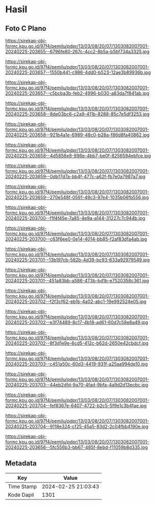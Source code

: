 # Hasil

## Foto C Plano

https://sirekap-obj-formc.kpu.go.id/97f4/pemilu/pdpr/13/03/08/20/07/1303082007001-20240225-203655--6796fe80-267c-4cc2-8b5a-b5bf734a3325.jpg

https://sirekap-obj-formc.kpu.go.id/97f4/pemilu/pdpr/13/03/08/20/07/1303082007001-20240225-203657--1550b441-c986-4dd0-b523-12ae3b89936b.jpg

https://sirekap-obj-formc.kpu.go.id/97f4/pemilu/pdpr/13/03/08/20/07/1303082007001-20240225-203657--c5bcba3b-feb2-4996-b030-a83da7f841ab.jpg

https://sirekap-obj-formc.kpu.go.id/97f4/pemilu/pdpr/13/03/08/20/07/1303082007001-20240225-203658--8de03bc6-c2a9-411b-8288-85c7e5df3253.jpg

https://sirekap-obj-formc.kpu.go.id/97f4/pemilu/pdpr/13/03/08/20/07/1303082007001-20240225-203658--921b4a1e-6989-48c0-b28a-f86d8fa40862.jpg

https://sirekap-obj-formc.kpu.go.id/97f4/pemilu/pdpr/13/03/08/20/07/1303082007001-20240225-203658--4d5856e8-896e-4bb7-be0f-8256594ebfce.jpg

https://sirekap-obj-formc.kpu.go.id/97f4/pemilu/pdpr/13/03/08/20/07/1303082007001-20240225-203659--0db17d7a-bb4f-477c-a62f-fb7e0a7987a7.jpg

https://sirekap-obj-formc.kpu.go.id/97f4/pemilu/pdpr/13/03/08/20/07/1303082007001-20240225-203659--270e548f-0591-49c3-97e4-1035b06fb556.jpg

https://sirekap-obj-formc.kpu.go.id/97f4/pemilu/pdpr/13/03/08/20/07/1303082007001-20240225-203700--f1f4f45e-7a85-4e9a-a144-31227c7c944b.jpg

https://sirekap-obj-formc.kpu.go.id/97f4/pemilu/pdpr/13/03/08/20/07/1303082007001-20240225-203700--c63f6ee0-0e14-4014-bb85-f2af83dfa4ab.jpg

https://sirekap-obj-formc.kpu.go.id/97f4/pemilu/pdpr/13/03/08/20/07/1303082007001-20240225-203701--13b197cb-582b-4d39-bc93-633a92979549.jpg

https://sirekap-obj-formc.kpu.go.id/97f4/pemilu/pdpr/13/03/08/20/07/1303082007001-20240225-203701--451a83bb-a586-473b-bd1b-e7520358c361.jpg

https://sirekap-obj-formc.kpu.go.id/97f4/pemilu/pdpr/13/03/08/20/07/1303082007001-20240225-203702--f2f3cf62-eb1b-4a02-abc1-19e992524e05.jpg

https://sirekap-obj-formc.kpu.go.id/97f4/pemilu/pdpr/13/03/08/20/07/1303082007001-20240225-203702--e3f74489-8c17-4b18-ad61-60d7c58e8a49.jpg

https://sirekap-obj-formc.kpu.go.id/97f4/pemilu/pdpr/13/03/08/20/07/1303082007001-20240225-203702--8f3d1e9e-6cd5-412c-b62d-2650e42cbdcf.jpg

https://sirekap-obj-formc.kpu.go.id/97f4/pemilu/pdpr/13/03/08/20/07/1303082007001-20240225-203703--c451a50c-60d3-4419-931f-a25aa994de10.jpg

https://sirekap-obj-formc.kpu.go.id/97f4/pemilu/pdpr/13/03/08/20/07/1303082007001-20240225-203703--44eb2dfd-9a70-4fad-9bfa-4a9d2d13ecbc.jpg

https://sirekap-obj-formc.kpu.go.id/97f4/pemilu/pdpr/13/03/08/20/07/1303082007001-20240225-203704--fef8367e-6407-4722-b2c5-5f9e1c3b4fae.jpg

https://sirekap-obj-formc.kpu.go.id/97f4/pemilu/pdpr/13/03/08/20/07/1303082007001-20240225-203704--9118e324-cf25-45a5-83d2-2c04fbb4190e.jpg

https://sirekap-obj-formc.kpu.go.id/97f4/pemilu/pdpr/13/03/08/20/07/1303082007001-20240225-203656--5fc556b3-bb67-485f-8ebd-f11059b8d335.jpg


## Metadata

| Key        | Value               |
| ---------- | ------------------- |
| Time Stamp | 2024-02-25 21:03:43 |
| Kode Dapil | 1301                |



